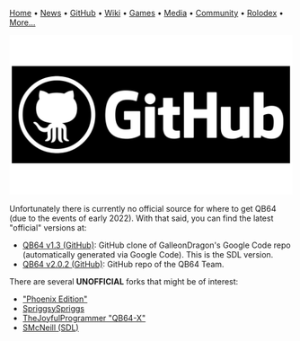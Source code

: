 [Home](https://qb64.com) • [News](news.md) • [GitHub](github.md) • [Wiki](wiki.md) • [Games](games.md) • [Media](media.md) • [Community](community.md) • [Rolodex](rolodex.md) • [More...](more.md)

![GitHub](images/github.png)

Unfortunately there is currently no official source for where to get QB64 (due to the events of early 2022). With that said, you can find the latest "official" versions at:

- [QB64 v1.3 (GitHub)](https://github.com/Galleondragon/qb64): GitHub clone of GalleonDragon's Google Code repo (automatically generated via Google Code).  This is the SDL version.
- [QB64 v2.0.2 (GitHub)](https://github.com/QB64Team/qb64): GitHub repo of the QB64 Team.

There are several **UNOFFICIAL** forks that might be of interest:

- ["Phoenix Edition"](https://github.com/QB64-Phoenix-Edition/QB64pe/)
- [SpriggsySpriggs](https://github.com/SpriggsySpriggs/qb64)
- [TheJoyfulProgrammer "QB64-X"](https://github.com/TheJoyfulProgrammer/QB64-X)
- [SMcNeill (SDL)](https://github.com/SteveMcNeill/QB64-SDL)
